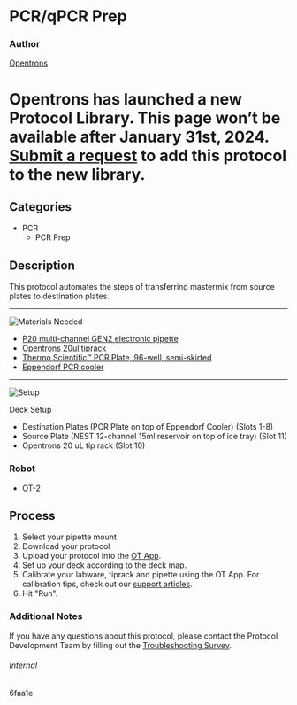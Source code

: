 # PCR/qPCR Prep

### Author
[Opentrons](https://opentrons.com/)


# Opentrons has launched a new Protocol Library. This page won’t be available after January 31st, 2024. [Submit a request](https://docs.google.com/forms/d/e/1FAIpQLSdYYp9QCKow4nn0KlCVsMS3HX0eJ0N9O7-erajKvcpT0lWbSg/viewform) to add this protocol to the new library.

## Categories
* PCR
	* PCR Prep

## Description
This protocol automates the steps of transferring mastermix from source plates to destination plates.

---
![Materials Needed](https://s3.amazonaws.com/opentrons-protocol-library-website/custom-README-images/001-General+Headings/materials.png)

* [P20 multi-channel GEN2 electronic pipette](https://shop.opentrons.com/collections/ot-2-pipettes/products/single-channel-electronic-pipette)
* [Opentrons 20ul tiprack](https://shop.opentrons.com/collections/opentrons-tips/products/opentrons-10ul-tips)
* [Thermo Scientific™ PCR Plate, 96-well, semi-skirted](https://www.fishersci.com/shop/products/thermo-scientific-96-well-semi-skirted-plates-flat-deck/ab1400l)
* [Eppendorf PCR cooler](https://www.daigger.com/eppendorf-pcr-coolers-14616-group?gclid=CjwKCAiAz4b_BRBbEiwA5XlVVkYoJn1xfnsYoEzsrHijqNP-YRCcVBJtWxD9-ENFfB_Pc9RZJUaXYRoCWjQQAvD_BwE)

---
![Setup](https://s3.amazonaws.com/opentrons-protocol-library-website/custom-README-images/001-General+Headings/Setup.png)

Deck Setup
* Destination Plates (PCR Plate on top of Eppendorf Cooler) (Slots 1-8)
* Source Plate (NEST 12-channel 15ml reservoir on top of ice tray) (Slot 11)
* Opentrons 20 uL tip rack (Slot 10)

### Robot
* [OT-2](https://opentrons.com/ot-2)

## Process
1. Select your pipette mount
2. Download your protocol
3. Upload your protocol into the [OT App](https://opentrons.com/ot-app).
4. Set up your deck according to the deck map.
5. Calibrate your labware, tiprack and pipette using the OT App. For calibration tips, check out our [support articles](https://support.opentrons.com/en/collections/1559720-guide-for-getting-started-with-the-ot-2).
6. Hit "Run".

### Additional Notes
If you have any questions about this protocol, please contact the Protocol Development Team by filling out the [Troubleshooting Survey](https://protocol-troubleshooting.paperform.co/).

###### Internal
6faa1e
